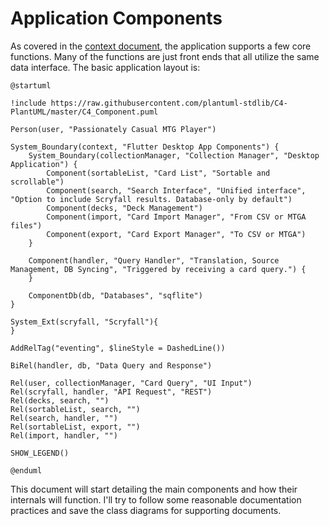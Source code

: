 # Application Components
As covered in the [context document](Collection_Manager_Context.md), the application supports a few core functions. Many of the functions are just front ends that all utilize the same data interface. The basic application layout is:

```plantuml
@startuml

!include https://raw.githubusercontent.com/plantuml-stdlib/C4-PlantUML/master/C4_Component.puml

Person(user, "Passionately Casual MTG Player")

System_Boundary(context, "Flutter Desktop App Components") {   
    System_Boundary(collectionManager, "Collection Manager", "Desktop Application") {
        Component(sortableList, "Card List", "Sortable and scrollable")
        Component(search, "Search Interface", "Unified interface", "Option to include Scryfall results. Database-only by default")
        Component(decks, "Deck Management")
        Component(import, "Card Import Manager", "From CSV or MTGA files")
        Component(export, "Card Export Manager", "To CSV or MTGA")
    }
    
    Component(handler, "Query Handler", "Translation, Source Management, DB Syncing", "Triggered by receiving a card query.") {
    } 
            
    ComponentDb(db, "Databases", "sqflite")
}

System_Ext(scryfall, "Scryfall"){
}

AddRelTag("eventing", $lineStyle = DashedLine())

BiRel(handler, db, "Data Query and Response")

Rel(user, collectionManager, "Card Query", "UI Input")
Rel(scryfall, handler, "API Request", "REST")
Rel(decks, search, "")
Rel(sortableList, search, "")
Rel(search, handler, "")
Rel(sortableList, export, "")
Rel(import, handler, "")

SHOW_LEGEND()

@enduml
```
This document will start detailing the main components and how their internals will function. I'll try to follow some reasonable documentation practices and save the class diagrams for supporting documents.

